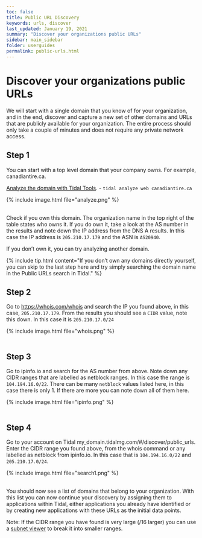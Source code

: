 ```yaml
---
toc: false
title: Public URL Discovery
keywords: urls, discover
last_updated: January 19, 2021
summary: "Discover your organizations public URLs"
sidebar: main_sidebar
folder: userguides
permalink: public-urls.html
---
```


# Discover your organizations public URLs
We will start with a single domain that you know of for your organization, and in the end, discover
and capture a new set of other domains and URLs that are publicly available for your organization.
The entire process should only take a couple of minutes and does not require any private network access.

## Step 1
You can start with a top level domain that your company owns. For example, canadiantire.ca.

[Analyze the domain with Tidal Tools](https://guides.tidalmg.com/analyze.html). - `tidal analyze web canadiantire.ca`

{% include image.html file="analyze.png" %}
<br>
<br>

Check if you own this domain. The organization name in the top right of the table states who owns it.
If you do own it, take a look at the AS number in the results and note down the IP address from the DNS A results.
In this case the IP address is `205.210.17.179` and the ASN is `AS20940`.

If you don’t own it, you can try analyzing another domain.

{% include tip.html content="If you don’t own any domains directly yourself, you can skip to the last step here and
try simply searching the domain name in the Public URLs search in Tidal." %}

## Step 2
Go to https://whois.com/whois and search the IP you found above, in this case, `205.210.17.179`.
From the results you should see a `CIDR` value, note this down. In this case it is `205.210.17.0/24`

{% include image.html file="whois.png" %}
<br>
<br>

## Step 3
Go to ipinfo.io and search for the AS number from above. Note down any CIDR ranges that are labelled as netblock ranges.
In this case the range is `104.194.16.0/22`. There can be many `netblock` values listed here, in this case there is only 1.
If there are more you can note down all of them here.

{% include image.html file="ipinfo.png" %}
<br>
<br>

## Step 4
Go to your account on Tidal my_domain.tidalmg.com/#/discover/public_urls.
Enter the CIDR range you found above, from the whois command or any labelled as netblock from ipinfo.io.
In this case that is `104.194.16.0/22` and `205.210.17.0/24`.

{% include image.html file="search1.png" %}
<br>
<br>

You should now see a list of domains that belong to your organization.
With this list you can now continue your discovery by assigning them to applications within Tidal,
either applications you already have identified or by creating new applications with these URLs as the initial data points.

Note: If the CIDR range you have found is very large (/16 larger) you can use a <a href="https://tidalmigrations.com/subnet-builder/">subnet viewer</a> to break it into smaller ranges.
